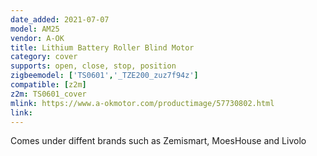 ```yaml
---
date_added: 2021-07-07
model: AM25
vendor: A-OK
title: Lithium Battery Roller Blind Motor
category: cover
supports: open, close, stop, position
zigbeemodel: ['TS0601','_TZE200_zuz7f94z']
compatible: [z2m]
z2m: TS0601_cover
mlink: https://www.a-okmotor.com/productimage/57730802.html
link: 
---
```


Comes under diffent brands such as Zemismart, MoesHouse and Livolo
